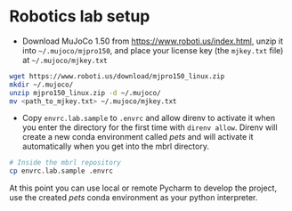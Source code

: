 # Robotics lab setup
- Download MuJoCo 1.50 from https://www.roboti.us/index.html, unzip it into `~/.mujoco/mjpro150`, and place your license key (the `mjkey.txt` file) at `~/.mujoco/mjkey.txt`

```bash
wget https://www.roboti.us/download/mjpro150_linux.zip
mkdir ~/.mujoco/
unzip mjpro150_linux.zip -d ~/.mujoco/
mv <path_to_mjkey.txt> ~/.mujoco/mjkey.txt
```

- Copy `envrc.lab.sample` to `.envrc` and allow direnv to activate it when you enter the directory for the first time with `direnv allow`.
Direnv will create a new conda environment called *pets* and will activate it automatically when you get into the mbrl directory.

```bash
# Inside the mbrl repository
cp envrc.lab.sample .envrc
```

At this point you can use local or remote Pycharm to develop the project, use the created *pets* conda environment as your python interpreter.
